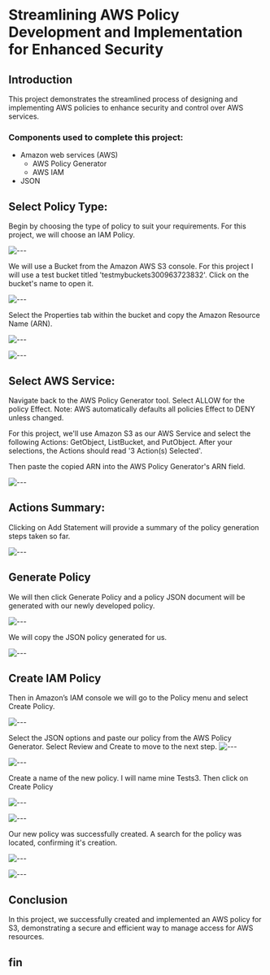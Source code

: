 # Streamlining AWS Policy Development and Implementation for Enhanced Security

<div align="center">

</div>

## Introduction

This project demonstrates the streamlined process of designing and implementing AWS policies to enhance security and control over AWS services.

### Components used to complete this project:

- Amazon web services (AWS)
  - AWS Policy Generator 
  - AWS IAM
- JSON

## Select Policy Type:
Begin by choosing the type of policy to suit your requirements. For this project, we will choose an IAM Policy. 

![---](https://imgur.com/LZkWbwr.jpg) 

We will use a Bucket from the Amazon AWS S3 console. For this project I will use a test bucket titled 'testmybuckets300963723832'. Click on the bucket's name to open it.

![---](https://imgur.com/aV6oqhL.jpg) 

Select the Properties tab within the bucket and copy the Amazon Resource Name (ARN).

![---](https://imgur.com/BICdvOn.jpg) 

![---](https://imgur.com/lmSrMqA.jpg) 

## Select AWS Service:
Navigate back to the AWS Policy Generator tool. Select ALLOW for the policy Effect. Note: AWS automatically defaults all policies Effect to DENY unless changed. 

For this project, we'll use Amazon S3 as our AWS Service and select the following Actions: GetObject, ListBucket, and PutObject. After your selections, the Actions should read '3 Action(s) Selected'. 

Then paste the copied ARN into the AWS Policy Generator's ARN field.

![---](https://imgur.com/IrvBHdc.jpg) 

## Actions Summary: 
Clicking on Add Statement will provide a summary of the policy generation steps taken so far.

![---](https://imgur.com/NKDBdg5.jpg) 

## Generate Policy
We will then click Generate Policy and a policy JSON document will be generated with our newly developed policy. 

![---](https://imgur.com/0hugpzK.jpg) 

We will copy the JSON policy generated for us.  

![---](https://imgur.com/951tCRE.jpg)  

## Create IAM Policy
Then in Amazon’s IAM console we will go to the Policy menu and select Create Policy.

![---](https://imgur.com/dd22GBF.jpg) 

Select the JSON options and paste our policy from the AWS Policy Generator. Select Review and Create to move to the next step.
![---](https://imgur.com/Q25NgY5.jpg)  

![---](https://imgur.com/cODZ5tR.jpg) 

Create a name of the new policy. I will name mine Tests3. Then click on Create Policy

![---](https://imgur.com/Em9pJsA.jpg) 

![---](https://imgur.com/7KBMfly.jpg) 

Our new policy was successfully created. A search for the policy was located, confirming it's creation.

![---](https://imgur.com/UahQ65l.jpg) 

![---](https://imgur.com/2c305zT.jpg) 

## Conclusion
In this project, we successfully created and implemented an AWS policy for S3, demonstrating a secure and efficient way to manage access for AWS resources.

## fin
